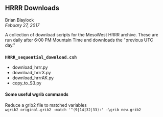 ## HRRR Downloads

Brian Blaylock  
_Febuary 27, 2017_

A collection of download scripts for the MesoWest HRRR archive. These are run
daily after 6:00 PM Mountain Time and downloads the "previous UTC day."

### `HRRR_sequential_download.csh`  
* download_hrrr.py
* download_hrrrX.py
* download_hrrrAK.py
* copy_to_S3.py

#### Some useful wgrib commands
Reduce a grib2 file to matched variables  
`wgrib2 original.grib2 -match '^(9|14|32|33):' -\grib new.grib2`
